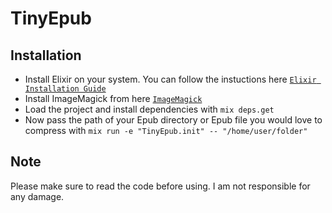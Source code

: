 # TinyEpub

## Installation

  * Install Elixir on your system. You can follow the instuctions here [`Elixir Installation Guide`](https://elixir-lang.org/install.html)
  * Install ImageMagick from here [`ImageMagick`](https://imagemagick.org/script/download.php)
  * Load the project and install dependencies with `mix deps.get`
  * Now pass the path of your Epub directory or Epub file you would love to compress with `mix run -e "TinyEpub.init" -- "/home/user/folder"`

## Note

Please make sure to read the code before using. I am not responsible for any damage. 
